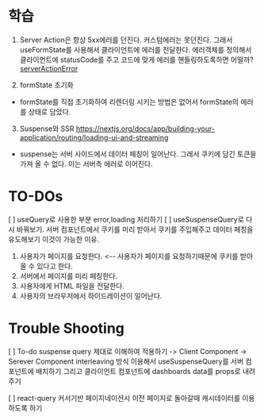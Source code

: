# 학습

1. Server Action은 항상 5xx에러를 던진다. 커스텀에러는 못던진다.
   그래서 useFormState를 사용해서 클라이언트에 에러를 전달한다.
   에러객체를 정의해서 클라이언트에 statusCode를 주고 코드에 맞게 에러를 핸들링하도록하면 어떨까?
   [serverActionError](https://joulev.dev/blogs/throwing-expected-errors-in-react-server-actions)

2. formState 초기화

- formState를 직접 초기화하여 리렌더링 시키는 방법은 없어서 formState의 에러를 상태로 담았다.

3. Suspense와 SSR
   https://nextjs.org/docs/app/building-your-application/routing/loading-ui-and-streaming

- suspense는 서버 사이드에서 데이터 페칭이 일어난다. 그래서 쿠키에 담긴 토큰을 가져 올 수 없다.
  이는 서버측 에러로 이어진다.

# TO-DOs

[ ] useQuery로 사용한 부분 error,loading 처리하기
[ ] useSuspenseQuery로 다시 바꿔보기. 서버 컴포넌트에서 쿠키를 미리 받아서 쿠키를 주입해주고 데이터 페칭을 유도해보기
이것이 가능한 이유.

1.  사용자가 페이지를 요청한다. <-- 사용자가 페이지를 요청하기때문에 쿠키를 받아 올 수 있다고 한다.
2.  서버에서 페이지를 미리 페칭한다.
3.  사용자에게 HTML 파일을 전달한다.
4.  사용자의 브라우저에서 하이드레이션이 일어난다.

# Trouble Shooting

[ ] To-do suspense query 제대로 이해하여 적용하기 -> Client Component -> Serever Component interleaving 방식 이용해서
useSuspenseQuery를 서버 컴포넌트에 배치하기 그리고 클라이언트 컴포넌트에 dashboards data를 props로 내려주기

[ ] react-query 커서기반 페이지네이션시 이전 페이지로 돌아갈때 캐시데이터를 이용하도록 하기
